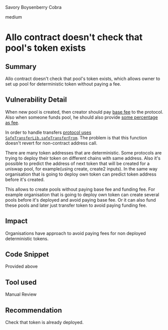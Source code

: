 Savory Boysenberry Cobra

medium

# Allo contract doesn't check that pool's token exists
## Summary
Allo contract doesn't check that pool's token exists, which allows owner to set up pool for deterministic token without paying a fee.
## Vulnerability Detail
When new pool is created, then creator should pay [base fee](https://github.com/sherlock-audit/2023-09-Gitcoin/blob/main/allo-v2/contracts/core/Allo.sol#L469-L478) to the protocol. Also when someone funds pool, he should also provide [some percentage as fee](https://github.com/sherlock-audit/2023-09-Gitcoin/blob/main/allo-v2/contracts/core/Allo.sol#L509-L514).

In order to handle transfers [protocol uses `SafeTransferLib.safeTransferFrom`](https://github.com/sherlock-audit/2023-09-Gitcoin/blob/main/allo-v2/contracts/core/libraries/Transfer.sol#L78). The problem is that this function doesn't revert for non-contract address call.

There are many token addresses that are deterministic. Some protocols are trying to deploy their token on different chains with same address. Also it's possible to predict the address of next token that will be created for a uniswap pool, for example(using create, create2 inputs). In the same way organisation that is going to deploy own token can predict token address before it's created.

This allows to create pools without paying base fee and funding fee.
For example organisation that is going to deploy own token can create several pools before it's deployed and avoid paying base fee. Or it can also fund these pools and later just transfer token to avoid paying funding fee.
## Impact
Organisations have approach to avoid paying fees for non deployed deterministic tokens. 
## Code Snippet
Provided above
## Tool used

Manual Review

## Recommendation
Check that token is already deployed.